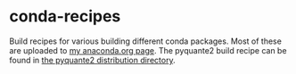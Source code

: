 # conda-recipes
Build recipes for various building different conda packages. Most of these
are uploaded to [my anaconda.org page](http://anaconda.org/rpmuller).
The pyquante2 build recipe can be found in
[the pyquante2 distribution directory](http://github.com/rpmuller/pyquante2/tree/master/conda-recipe).
